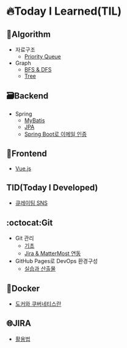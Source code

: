 # 🔥Today I Learned(TIL)

## 🐛Algorithm
* 자료구조
  * [Priority Queue](Algorithm/자료구조/Priority%20Queue.md)
* Graph
  * [BFS & DFS](Algorithm/Graph/BFS%20&%20DFS/BFS.md)
  * [Tree](Algorithm/Graph/Tree/Tree.md) 

## 🗃️Backend
* Spring
  * [MyBatis](Spring/MyBatis.md)
  * [JPA](Spring/JPA.md)
  * [Spring Boot로 이메일 인증](Spring/Spring%20Boot로%20이메일%20인증.md)

## 📱Frontend
* [Vue.js](Vue/활용.md)
  
## TID(Today I Developed)
* [큐레이팅 SNS](TID/큐레이팅%20SNS.md)
  
## :octocat:Git
* Git 관리
  * [기초](Git/관리/기초.md)
  * [Jira & MatterMost 연동](Git/관리/Jira&MatterMost%20연동.md)
* GitHub Pages로 DevOps 환경구성
  * [실습과 산출물](Git/GitHub%20Pages로%20DevOps%20환경구성.md)


## 🐋Docker
* [도커와 쿠버네티스란](Docker/도커와%20쿠버네티스란.md)

## 🌐JIRA
* [활용법](JIRA/활용법.md)